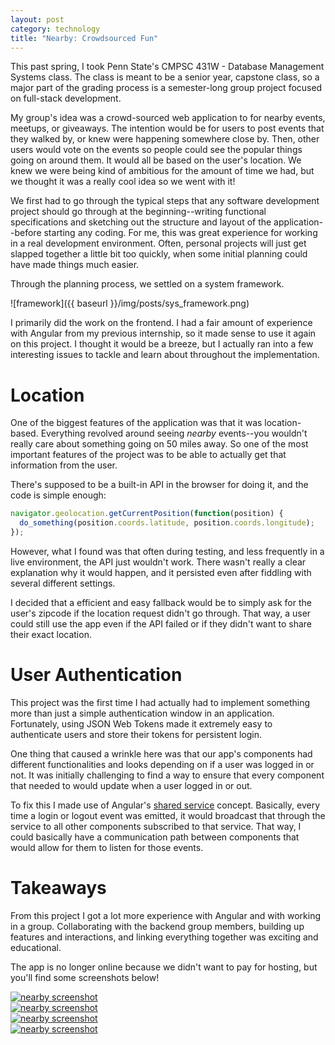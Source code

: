 ```yaml
---
layout: post
category: technology
title: "Nearby: Crowdsourced Fun"
---
```


This past spring, I took Penn State's CMPSC 431W - Database Management Systems class. The class is meant to be a senior year, capstone class, so a major part of the grading process is a semester-long group project focused on full-stack development. 

My group's idea was a crowd-sourced web application to for nearby events, meetups, or giveaways. The intention would be for users to post events that they walked by, or knew were happening somewhere close by. Then, other users would vote on the events so people could see the popular things going on around them. It would all be based on the user's location. We knew we were being kind of ambitious for the amount of time we had, but we thought it was a really cool idea so we went with it!

<!--more-->

We first had to go through the typical steps that any software development project should go through at the beginning--writing functional specifications and sketching out the structure and layout of the application--before starting any coding. For me, this was great experience for working in a real development environment. Often, personal projects will just get slapped together a little bit too quickly, when some initial planning could have made things much easier. 

Through the planning process, we settled on a system framework. 

![framework]({{ baseurl  }}/img/posts/sys_framework.png)

I primarily did the work on the frontend. I had a fair amount of experience with Angular from my previous internship, so it made sense to use it again on this project. I thought it would be a breeze, but I actually ran into a few interesting issues to tackle and learn about throughout the implementation.

# Location

One of the biggest features of the application was that it was location-based. Everything revolved around seeing *nearby* events--you wouldn't really care about something going on 50 miles away. So one of the most important features of the project was to be able to actually get that information from the user. 

There's supposed to be a built-in API in the browser for doing it, and the code is simple enough: 

```javascript
navigator.geolocation.getCurrentPosition(function(position) {
  do_something(position.coords.latitude, position.coords.longitude);
});
```

However, what I found was that often during testing, and less frequently in a live environment, the API just wouldn't work. There wasn't really a clear explanation why it would happen, and it persisted even after fiddling with several different settings.

I decided that a efficient and easy fallback would be to simply ask for the user's zipcode if the location request didn't go through. That way, a user could still use the app even if the API failed or if they didn't want to share their exact location.

# User Authentication

This project was the first time I had actually had to implement something more than just a simple authentication window in an application. Fortunately, using JSON Web Tokens made it extremely easy to authenticate users and store their tokens for persistent login. 

One thing that caused a wrinkle here was that our app's components had different functionalities and looks depending on if a user was logged in or not. It was initially challenging to find a way to ensure that every component that needed to would update when a user logged in or out.

To fix this I made use of Angular's [shared service](https://angular.io/guide/component-interaction#parent-and-children-communicate-via-a-service) concept. Basically, every time a login or logout event was emitted, it would broadcast that through the service to all other components subscribed to that service. That way, I could basically have a communication path between components that would allow for them to listen for those events. 

# Takeaways

From this project I got a lot more experience with Angular and with working in a group. Collaborating with the backend group members, building up features and interactions, and linking everything together was exciting and educational. 

The app is no longer online because we didn't want to pay for hosting, but you'll find some screenshots below!

<div class="slider">
  <div><a href="{{ baseurl }}/img/projects/nearby/1.png"><img src="{{ baseurl }}/img/projects/nearby/1.png" alt="nearby screenshot" /></a></div>
  <div><a href="{{ baseurl }}/img/projects/nearby/2.png"><img src="{{ baseurl }}/img/projects/nearby/2.png" alt="nearby screenshot" /></a></div>
  <div><a href="{{ baseurl }}/img/projects/nearby/3.png"><img src="{{ baseurl }}/img/projects/nearby/3.png" alt="nearby screenshot" /></a></div>
  <div><a href="{{ baseurl }}/img/projects/nearby/4.png"><img src="{{ baseurl }}/img/projects/nearby/4.png" alt="nearby screenshot" /></a></div>
</div>

